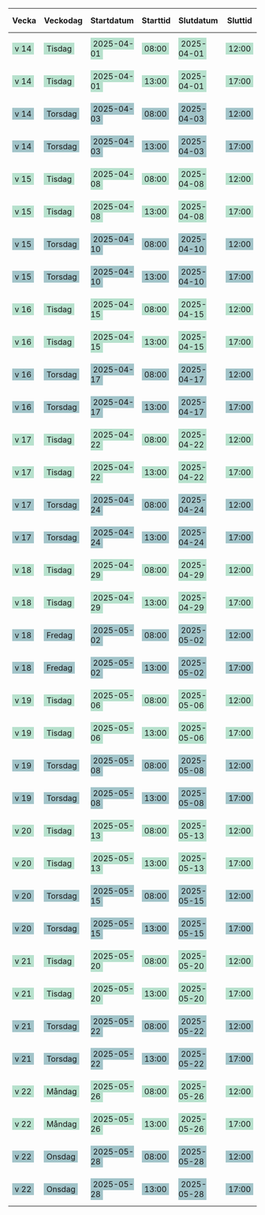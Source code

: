 | Vecka | Veckodag | Startdatum | Starttid | Slutdatum | Sluttid | Klass, Grupp | Lärare | Sal | Kurs | Moment, Aktivitet |
| --- | --- | --- | --- | --- | --- | --- | --- | --- | --- | --- |
| <span style="background-color:#b7e1cd; padding:2px 5px;">v 14</span> | <span style="background-color:#b7e1cd; padding:2px 5px;">Tisdag</span> | <span style="background-color:#b7e1cd; padding:2px 5px;">2025-04-01</span> | <span style="background-color:#b7e1cd; padding:2px 5px;">08:00</span> | <span style="background-color:#b7e1cd; padding:2px 5px;">2025-04-01</span> | <span style="background-color:#b7e1cd; padding:2px 5px;">12:00</span> | <span style="background-color:#b7e1cd; padding:2px 5px;">T3D24</span> | <span style="background-color:#b7e1cd; padding:2px 5px;">Viktor Jämterud</span> | <span style="background-color:#b7e1cd; padding:2px 5px;">B210</span> | <span style="background-color:#b7e1cd; padding:2px 5px;">Houdini och producerella miljöer</span> | <span style="background-color:#b7e1cd; padding:2px 5px;">101_Intro</span> |
| <span style="background-color:#b7e1cd; padding:2px 5px;">v 14</span> | <span style="background-color:#b7e1cd; padding:2px 5px;">Tisdag</span> | <span style="background-color:#b7e1cd; padding:2px 5px;">2025-04-01</span> | <span style="background-color:#b7e1cd; padding:2px 5px;">13:00</span> | <span style="background-color:#b7e1cd; padding:2px 5px;">2025-04-01</span> | <span style="background-color:#b7e1cd; padding:2px 5px;">17:00</span> | <span style="background-color:#b7e1cd; padding:2px 5px;">T3D24</span> | <span style="background-color:#b7e1cd; padding:2px 5px;">Viktor Jämterud</span> | <span style="background-color:#b7e1cd; padding:2px 5px;">B210</span> | <span style="background-color:#b7e1cd; padding:2px 5px;">Houdini och producerella miljöer</span> | <span style="background-color:#b7e1cd; padding:2px 5px;">nan</span> |
| <span style="background-color:#a2c4c9; padding:2px 5px;">v 14</span> | <span style="background-color:#a2c4c9; padding:2px 5px;">Torsdag</span> | <span style="background-color:#a2c4c9; padding:2px 5px;">2025-04-03</span> | <span style="background-color:#a2c4c9; padding:2px 5px;">08:00</span> | <span style="background-color:#a2c4c9; padding:2px 5px;">2025-04-03</span> | <span style="background-color:#a2c4c9; padding:2px 5px;">12:00</span> | <span style="background-color:#a2c4c9; padding:2px 5px;">T3D24</span> | <span style="background-color:#a2c4c9; padding:2px 5px;">Viktor Jämterud</span> | <span style="background-color:#a2c4c9; padding:2px 5px;">B210</span> | <span style="background-color:#a2c4c9; padding:2px 5px;">Houdini och producerella miljöer</span> | <span style="background-color:#a2c4c9; padding:2px 5px;">102_SOP_01</span> |
| <span style="background-color:#a2c4c9; padding:2px 5px;">v 14</span> | <span style="background-color:#a2c4c9; padding:2px 5px;">Torsdag</span> | <span style="background-color:#a2c4c9; padding:2px 5px;">2025-04-03</span> | <span style="background-color:#a2c4c9; padding:2px 5px;">13:00</span> | <span style="background-color:#a2c4c9; padding:2px 5px;">2025-04-03</span> | <span style="background-color:#a2c4c9; padding:2px 5px;">17:00</span> | <span style="background-color:#a2c4c9; padding:2px 5px;">T3D24</span> | <span style="background-color:#a2c4c9; padding:2px 5px;">Viktor Jämterud</span> | <span style="background-color:#a2c4c9; padding:2px 5px;">B210</span> | <span style="background-color:#a2c4c9; padding:2px 5px;">Houdini och producerella miljöer</span> | <span style="background-color:#a2c4c9; padding:2px 5px;">nan</span> |
| <span style="background-color:#b7e1cd; padding:2px 5px;">v 15</span> | <span style="background-color:#b7e1cd; padding:2px 5px;">Tisdag</span> | <span style="background-color:#b7e1cd; padding:2px 5px;">2025-04-08</span> | <span style="background-color:#b7e1cd; padding:2px 5px;">08:00</span> | <span style="background-color:#b7e1cd; padding:2px 5px;">2025-04-08</span> | <span style="background-color:#b7e1cd; padding:2px 5px;">12:00</span> | <span style="background-color:#b7e1cd; padding:2px 5px;">T3D24</span> | <span style="background-color:#b7e1cd; padding:2px 5px;">Viktor Jämterud</span> | <span style="background-color:#b7e1cd; padding:2px 5px;">B210</span> | <span style="background-color:#b7e1cd; padding:2px 5px;">Houdini och producerella miljöer</span> | <span style="background-color:#b7e1cd; padding:2px 5px;">103_SOP_02</span> |
| <span style="background-color:#b7e1cd; padding:2px 5px;">v 15</span> | <span style="background-color:#b7e1cd; padding:2px 5px;">Tisdag</span> | <span style="background-color:#b7e1cd; padding:2px 5px;">2025-04-08</span> | <span style="background-color:#b7e1cd; padding:2px 5px;">13:00</span> | <span style="background-color:#b7e1cd; padding:2px 5px;">2025-04-08</span> | <span style="background-color:#b7e1cd; padding:2px 5px;">17:00</span> | <span style="background-color:#b7e1cd; padding:2px 5px;">T3D24</span> | <span style="background-color:#b7e1cd; padding:2px 5px;">Viktor Jämterud</span> | <span style="background-color:#b7e1cd; padding:2px 5px;">B210</span> | <span style="background-color:#b7e1cd; padding:2px 5px;">Houdini och producerella miljöer</span> | <span style="background-color:#b7e1cd; padding:2px 5px;">nan</span> |
| <span style="background-color:#a2c4c9; padding:2px 5px;">v 15</span> | <span style="background-color:#a2c4c9; padding:2px 5px;">Torsdag</span> | <span style="background-color:#a2c4c9; padding:2px 5px;">2025-04-10</span> | <span style="background-color:#a2c4c9; padding:2px 5px;">08:00</span> | <span style="background-color:#a2c4c9; padding:2px 5px;">2025-04-10</span> | <span style="background-color:#a2c4c9; padding:2px 5px;">12:00</span> | <span style="background-color:#a2c4c9; padding:2px 5px;">T3D24</span> | <span style="background-color:#a2c4c9; padding:2px 5px;">Viktor Jämterud</span> | <span style="background-color:#a2c4c9; padding:2px 5px;">B207</span> | <span style="background-color:#a2c4c9; padding:2px 5px;">Houdini och producerella miljöer</span> | <span style="background-color:#a2c4c9; padding:2px 5px;">104_HDA_01</span> |
| <span style="background-color:#a2c4c9; padding:2px 5px;">v 15</span> | <span style="background-color:#a2c4c9; padding:2px 5px;">Torsdag</span> | <span style="background-color:#a2c4c9; padding:2px 5px;">2025-04-10</span> | <span style="background-color:#a2c4c9; padding:2px 5px;">13:00</span> | <span style="background-color:#a2c4c9; padding:2px 5px;">2025-04-10</span> | <span style="background-color:#a2c4c9; padding:2px 5px;">17:00</span> | <span style="background-color:#a2c4c9; padding:2px 5px;">T3D24</span> | <span style="background-color:#a2c4c9; padding:2px 5px;">Viktor Jämterud</span> | <span style="background-color:#a2c4c9; padding:2px 5px;">B207</span> | <span style="background-color:#a2c4c9; padding:2px 5px;">Houdini och producerella miljöer</span> | <span style="background-color:#a2c4c9; padding:2px 5px;">nan</span> |
| <span style="background-color:#b7e1cd; padding:2px 5px;">v 16</span> | <span style="background-color:#b7e1cd; padding:2px 5px;">Tisdag</span> | <span style="background-color:#b7e1cd; padding:2px 5px;">2025-04-15</span> | <span style="background-color:#b7e1cd; padding:2px 5px;">08:00</span> | <span style="background-color:#b7e1cd; padding:2px 5px;">2025-04-15</span> | <span style="background-color:#b7e1cd; padding:2px 5px;">12:00</span> | <span style="background-color:#b7e1cd; padding:2px 5px;">T3D24</span> | <span style="background-color:#b7e1cd; padding:2px 5px;">Viktor Jämterud</span> | <span style="background-color:#b7e1cd; padding:2px 5px;">B210</span> | <span style="background-color:#b7e1cd; padding:2px 5px;">Houdini och producerella miljöer</span> | <span style="background-color:#b7e1cd; padding:2px 5px;">105_HDA_02</span> |
| <span style="background-color:#b7e1cd; padding:2px 5px;">v 16</span> | <span style="background-color:#b7e1cd; padding:2px 5px;">Tisdag</span> | <span style="background-color:#b7e1cd; padding:2px 5px;">2025-04-15</span> | <span style="background-color:#b7e1cd; padding:2px 5px;">13:00</span> | <span style="background-color:#b7e1cd; padding:2px 5px;">2025-04-15</span> | <span style="background-color:#b7e1cd; padding:2px 5px;">17:00</span> | <span style="background-color:#b7e1cd; padding:2px 5px;">T3D24</span> | <span style="background-color:#b7e1cd; padding:2px 5px;">Viktor Jämterud</span> | <span style="background-color:#b7e1cd; padding:2px 5px;">B210</span> | <span style="background-color:#b7e1cd; padding:2px 5px;">Houdini och producerella miljöer</span> | <span style="background-color:#b7e1cd; padding:2px 5px;">nan</span> |
| <span style="background-color:#a2c4c9; padding:2px 5px;">v 16</span> | <span style="background-color:#a2c4c9; padding:2px 5px;">Torsdag</span> | <span style="background-color:#a2c4c9; padding:2px 5px;">2025-04-17</span> | <span style="background-color:#a2c4c9; padding:2px 5px;">08:00</span> | <span style="background-color:#a2c4c9; padding:2px 5px;">2025-04-17</span> | <span style="background-color:#a2c4c9; padding:2px 5px;">12:00</span> | <span style="background-color:#a2c4c9; padding:2px 5px;">T3D24</span> | <span style="background-color:#a2c4c9; padding:2px 5px;">Viktor Jämterud</span> | <span style="background-color:#a2c4c9; padding:2px 5px;">B210</span> | <span style="background-color:#a2c4c9; padding:2px 5px;">Houdini och producerella miljöer</span> | <span style="background-color:#a2c4c9; padding:2px 5px;">106_Attribut_01</span> |
| <span style="background-color:#a2c4c9; padding:2px 5px;">v 16</span> | <span style="background-color:#a2c4c9; padding:2px 5px;">Torsdag</span> | <span style="background-color:#a2c4c9; padding:2px 5px;">2025-04-17</span> | <span style="background-color:#a2c4c9; padding:2px 5px;">13:00</span> | <span style="background-color:#a2c4c9; padding:2px 5px;">2025-04-17</span> | <span style="background-color:#a2c4c9; padding:2px 5px;">17:00</span> | <span style="background-color:#a2c4c9; padding:2px 5px;">T3D24</span> | <span style="background-color:#a2c4c9; padding:2px 5px;">Viktor Jämterud</span> | <span style="background-color:#a2c4c9; padding:2px 5px;">B210</span> | <span style="background-color:#a2c4c9; padding:2px 5px;">Houdini och producerella miljöer</span> | <span style="background-color:#a2c4c9; padding:2px 5px;">nan</span> |
| <span style="background-color:#b7e1cd; padding:2px 5px;">v 17</span> | <span style="background-color:#b7e1cd; padding:2px 5px;">Tisdag</span> | <span style="background-color:#b7e1cd; padding:2px 5px;">2025-04-22</span> | <span style="background-color:#b7e1cd; padding:2px 5px;">08:00</span> | <span style="background-color:#b7e1cd; padding:2px 5px;">2025-04-22</span> | <span style="background-color:#b7e1cd; padding:2px 5px;">12:00</span> | <span style="background-color:#b7e1cd; padding:2px 5px;">T3D24</span> | <span style="background-color:#b7e1cd; padding:2px 5px;">Viktor Jämterud</span> | <span style="background-color:#b7e1cd; padding:2px 5px;">B210</span> | <span style="background-color:#b7e1cd; padding:2px 5px;">Houdini och producerella miljöer</span> | <span style="background-color:#b7e1cd; padding:2px 5px;">107_Attribut_02</span> |
| <span style="background-color:#b7e1cd; padding:2px 5px;">v 17</span> | <span style="background-color:#b7e1cd; padding:2px 5px;">Tisdag</span> | <span style="background-color:#b7e1cd; padding:2px 5px;">2025-04-22</span> | <span style="background-color:#b7e1cd; padding:2px 5px;">13:00</span> | <span style="background-color:#b7e1cd; padding:2px 5px;">2025-04-22</span> | <span style="background-color:#b7e1cd; padding:2px 5px;">17:00</span> | <span style="background-color:#b7e1cd; padding:2px 5px;">T3D24</span> | <span style="background-color:#b7e1cd; padding:2px 5px;">Viktor Jämterud</span> | <span style="background-color:#b7e1cd; padding:2px 5px;">B210</span> | <span style="background-color:#b7e1cd; padding:2px 5px;">Houdini och producerella miljöer</span> | <span style="background-color:#b7e1cd; padding:2px 5px;">nan</span> |
| <span style="background-color:#a2c4c9; padding:2px 5px;">v 17</span> | <span style="background-color:#a2c4c9; padding:2px 5px;">Torsdag</span> | <span style="background-color:#a2c4c9; padding:2px 5px;">2025-04-24</span> | <span style="background-color:#a2c4c9; padding:2px 5px;">08:00</span> | <span style="background-color:#a2c4c9; padding:2px 5px;">2025-04-24</span> | <span style="background-color:#a2c4c9; padding:2px 5px;">12:00</span> | <span style="background-color:#a2c4c9; padding:2px 5px;">T3D24</span> | <span style="background-color:#a2c4c9; padding:2px 5px;">Viktor Jämterud</span> | <span style="background-color:#a2c4c9; padding:2px 5px;">B210</span> | <span style="background-color:#a2c4c9; padding:2px 5px;">Houdini och producerella miljöer</span> | <span style="background-color:#a2c4c9; padding:2px 5px;">108_Instansiering</span> |
| <span style="background-color:#a2c4c9; padding:2px 5px;">v 17</span> | <span style="background-color:#a2c4c9; padding:2px 5px;">Torsdag</span> | <span style="background-color:#a2c4c9; padding:2px 5px;">2025-04-24</span> | <span style="background-color:#a2c4c9; padding:2px 5px;">13:00</span> | <span style="background-color:#a2c4c9; padding:2px 5px;">2025-04-24</span> | <span style="background-color:#a2c4c9; padding:2px 5px;">17:00</span> | <span style="background-color:#a2c4c9; padding:2px 5px;">T3D24</span> | <span style="background-color:#a2c4c9; padding:2px 5px;">Viktor Jämterud</span> | <span style="background-color:#a2c4c9; padding:2px 5px;">B210</span> | <span style="background-color:#a2c4c9; padding:2px 5px;">Houdini och producerella miljöer</span> | <span style="background-color:#a2c4c9; padding:2px 5px;">nan</span> |
| <span style="background-color:#b7e1cd; padding:2px 5px;">v 18</span> | <span style="background-color:#b7e1cd; padding:2px 5px;">Tisdag</span> | <span style="background-color:#b7e1cd; padding:2px 5px;">2025-04-29</span> | <span style="background-color:#b7e1cd; padding:2px 5px;">08:00</span> | <span style="background-color:#b7e1cd; padding:2px 5px;">2025-04-29</span> | <span style="background-color:#b7e1cd; padding:2px 5px;">12:00</span> | <span style="background-color:#b7e1cd; padding:2px 5px;">T3D24</span> | <span style="background-color:#b7e1cd; padding:2px 5px;">Viktor Jämterud</span> | <span style="background-color:#b7e1cd; padding:2px 5px;">B210</span> | <span style="background-color:#b7e1cd; padding:2px 5px;">Houdini och producerella miljöer</span> | <span style="background-color:#b7e1cd; padding:2px 5px;">109_VEX_01</span> |
| <span style="background-color:#b7e1cd; padding:2px 5px;">v 18</span> | <span style="background-color:#b7e1cd; padding:2px 5px;">Tisdag</span> | <span style="background-color:#b7e1cd; padding:2px 5px;">2025-04-29</span> | <span style="background-color:#b7e1cd; padding:2px 5px;">13:00</span> | <span style="background-color:#b7e1cd; padding:2px 5px;">2025-04-29</span> | <span style="background-color:#b7e1cd; padding:2px 5px;">17:00</span> | <span style="background-color:#b7e1cd; padding:2px 5px;">T3D24</span> | <span style="background-color:#b7e1cd; padding:2px 5px;">Viktor Jämterud</span> | <span style="background-color:#b7e1cd; padding:2px 5px;">B210</span> | <span style="background-color:#b7e1cd; padding:2px 5px;">Houdini och producerella miljöer</span> | <span style="background-color:#b7e1cd; padding:2px 5px;">nan</span> |
| <span style="background-color:#a2c4c9; padding:2px 5px;">v 18</span> | <span style="background-color:#a2c4c9; padding:2px 5px;">Fredag</span> | <span style="background-color:#a2c4c9; padding:2px 5px;">2025-05-02</span> | <span style="background-color:#a2c4c9; padding:2px 5px;">08:00</span> | <span style="background-color:#a2c4c9; padding:2px 5px;">2025-05-02</span> | <span style="background-color:#a2c4c9; padding:2px 5px;">12:00</span> | <span style="background-color:#a2c4c9; padding:2px 5px;">T3D24</span> | <span style="background-color:#a2c4c9; padding:2px 5px;">Viktor Jämterud</span> | <span style="background-color:#a2c4c9; padding:2px 5px;">B210</span> | <span style="background-color:#a2c4c9; padding:2px 5px;">Houdini och producerella miljöer</span> | <span style="background-color:#a2c4c9; padding:2px 5px;">110_VEX_02</span> |
| <span style="background-color:#a2c4c9; padding:2px 5px;">v 18</span> | <span style="background-color:#a2c4c9; padding:2px 5px;">Fredag</span> | <span style="background-color:#a2c4c9; padding:2px 5px;">2025-05-02</span> | <span style="background-color:#a2c4c9; padding:2px 5px;">13:00</span> | <span style="background-color:#a2c4c9; padding:2px 5px;">2025-05-02</span> | <span style="background-color:#a2c4c9; padding:2px 5px;">17:00</span> | <span style="background-color:#a2c4c9; padding:2px 5px;">T3D24</span> | <span style="background-color:#a2c4c9; padding:2px 5px;">Viktor Jämterud</span> | <span style="background-color:#a2c4c9; padding:2px 5px;">B210</span> | <span style="background-color:#a2c4c9; padding:2px 5px;">Houdini och producerella miljöer</span> | <span style="background-color:#a2c4c9; padding:2px 5px;">nan</span> |
| <span style="background-color:#b7e1cd; padding:2px 5px;">v 19</span> | <span style="background-color:#b7e1cd; padding:2px 5px;">Tisdag</span> | <span style="background-color:#b7e1cd; padding:2px 5px;">2025-05-06</span> | <span style="background-color:#b7e1cd; padding:2px 5px;">08:00</span> | <span style="background-color:#b7e1cd; padding:2px 5px;">2025-05-06</span> | <span style="background-color:#b7e1cd; padding:2px 5px;">12:00</span> | <span style="background-color:#b7e1cd; padding:2px 5px;">T3D24</span> | <span style="background-color:#b7e1cd; padding:2px 5px;">Viktor Jämterud</span> | <span style="background-color:#b7e1cd; padding:2px 5px;">B210</span> | <span style="background-color:#b7e1cd; padding:2px 5px;">Houdini och producerella miljöer</span> | <span style="background-color:#b7e1cd; padding:2px 5px;">111_Heightfields_01</span> |
| <span style="background-color:#b7e1cd; padding:2px 5px;">v 19</span> | <span style="background-color:#b7e1cd; padding:2px 5px;">Tisdag</span> | <span style="background-color:#b7e1cd; padding:2px 5px;">2025-05-06</span> | <span style="background-color:#b7e1cd; padding:2px 5px;">13:00</span> | <span style="background-color:#b7e1cd; padding:2px 5px;">2025-05-06</span> | <span style="background-color:#b7e1cd; padding:2px 5px;">17:00</span> | <span style="background-color:#b7e1cd; padding:2px 5px;">T3D24</span> | <span style="background-color:#b7e1cd; padding:2px 5px;">Viktor Jämterud</span> | <span style="background-color:#b7e1cd; padding:2px 5px;">B210</span> | <span style="background-color:#b7e1cd; padding:2px 5px;">Houdini och producerella miljöer</span> | <span style="background-color:#b7e1cd; padding:2px 5px;">nan</span> |
| <span style="background-color:#a2c4c9; padding:2px 5px;">v 19</span> | <span style="background-color:#a2c4c9; padding:2px 5px;">Torsdag</span> | <span style="background-color:#a2c4c9; padding:2px 5px;">2025-05-08</span> | <span style="background-color:#a2c4c9; padding:2px 5px;">08:00</span> | <span style="background-color:#a2c4c9; padding:2px 5px;">2025-05-08</span> | <span style="background-color:#a2c4c9; padding:2px 5px;">12:00</span> | <span style="background-color:#a2c4c9; padding:2px 5px;">T3D24</span> | <span style="background-color:#a2c4c9; padding:2px 5px;">Viktor Jämterud</span> | <span style="background-color:#a2c4c9; padding:2px 5px;">B207</span> | <span style="background-color:#a2c4c9; padding:2px 5px;">Houdini och producerella miljöer</span> | <span style="background-color:#a2c4c9; padding:2px 5px;">112_Heightfields_02</span> |
| <span style="background-color:#a2c4c9; padding:2px 5px;">v 19</span> | <span style="background-color:#a2c4c9; padding:2px 5px;">Torsdag</span> | <span style="background-color:#a2c4c9; padding:2px 5px;">2025-05-08</span> | <span style="background-color:#a2c4c9; padding:2px 5px;">13:00</span> | <span style="background-color:#a2c4c9; padding:2px 5px;">2025-05-08</span> | <span style="background-color:#a2c4c9; padding:2px 5px;">17:00</span> | <span style="background-color:#a2c4c9; padding:2px 5px;">T3D24</span> | <span style="background-color:#a2c4c9; padding:2px 5px;">Viktor Jämterud</span> | <span style="background-color:#a2c4c9; padding:2px 5px;">B207</span> | <span style="background-color:#a2c4c9; padding:2px 5px;">Houdini och producerella miljöer</span> | <span style="background-color:#a2c4c9; padding:2px 5px;">nan</span> |
| <span style="background-color:#b7e1cd; padding:2px 5px;">v 20</span> | <span style="background-color:#b7e1cd; padding:2px 5px;">Tisdag</span> | <span style="background-color:#b7e1cd; padding:2px 5px;">2025-05-13</span> | <span style="background-color:#b7e1cd; padding:2px 5px;">08:00</span> | <span style="background-color:#b7e1cd; padding:2px 5px;">2025-05-13</span> | <span style="background-color:#b7e1cd; padding:2px 5px;">12:00</span> | <span style="background-color:#b7e1cd; padding:2px 5px;">T3D24</span> | <span style="background-color:#b7e1cd; padding:2px 5px;">Viktor Jämterud</span> | <span style="background-color:#b7e1cd; padding:2px 5px;">B210</span> | <span style="background-color:#b7e1cd; padding:2px 5px;">Houdini och producerella miljöer</span> | <span style="background-color:#b7e1cd; padding:2px 5px;">113_Volymer_01</span> |
| <span style="background-color:#b7e1cd; padding:2px 5px;">v 20</span> | <span style="background-color:#b7e1cd; padding:2px 5px;">Tisdag</span> | <span style="background-color:#b7e1cd; padding:2px 5px;">2025-05-13</span> | <span style="background-color:#b7e1cd; padding:2px 5px;">13:00</span> | <span style="background-color:#b7e1cd; padding:2px 5px;">2025-05-13</span> | <span style="background-color:#b7e1cd; padding:2px 5px;">17:00</span> | <span style="background-color:#b7e1cd; padding:2px 5px;">T3D24</span> | <span style="background-color:#b7e1cd; padding:2px 5px;">Viktor Jämterud</span> | <span style="background-color:#b7e1cd; padding:2px 5px;">B210</span> | <span style="background-color:#b7e1cd; padding:2px 5px;">Houdini och producerella miljöer</span> | <span style="background-color:#b7e1cd; padding:2px 5px;">nan</span> |
| <span style="background-color:#a2c4c9; padding:2px 5px;">v 20</span> | <span style="background-color:#a2c4c9; padding:2px 5px;">Torsdag</span> | <span style="background-color:#a2c4c9; padding:2px 5px;">2025-05-15</span> | <span style="background-color:#a2c4c9; padding:2px 5px;">08:00</span> | <span style="background-color:#a2c4c9; padding:2px 5px;">2025-05-15</span> | <span style="background-color:#a2c4c9; padding:2px 5px;">12:00</span> | <span style="background-color:#a2c4c9; padding:2px 5px;">T3D24</span> | <span style="background-color:#a2c4c9; padding:2px 5px;">Viktor Jämterud</span> | <span style="background-color:#a2c4c9; padding:2px 5px;">B210</span> | <span style="background-color:#a2c4c9; padding:2px 5px;">Houdini och producerella miljöer</span> | <span style="background-color:#a2c4c9; padding:2px 5px;">114_Volymer_02</span> |
| <span style="background-color:#a2c4c9; padding:2px 5px;">v 20</span> | <span style="background-color:#a2c4c9; padding:2px 5px;">Torsdag</span> | <span style="background-color:#a2c4c9; padding:2px 5px;">2025-05-15</span> | <span style="background-color:#a2c4c9; padding:2px 5px;">13:00</span> | <span style="background-color:#a2c4c9; padding:2px 5px;">2025-05-15</span> | <span style="background-color:#a2c4c9; padding:2px 5px;">17:00</span> | <span style="background-color:#a2c4c9; padding:2px 5px;">T3D24</span> | <span style="background-color:#a2c4c9; padding:2px 5px;">Viktor Jämterud</span> | <span style="background-color:#a2c4c9; padding:2px 5px;">B210</span> | <span style="background-color:#a2c4c9; padding:2px 5px;">Houdini och producerella miljöer</span> | <span style="background-color:#a2c4c9; padding:2px 5px;">nan</span> |
| <span style="background-color:#b7e1cd; padding:2px 5px;">v 21</span> | <span style="background-color:#b7e1cd; padding:2px 5px;">Tisdag</span> | <span style="background-color:#b7e1cd; padding:2px 5px;">2025-05-20</span> | <span style="background-color:#b7e1cd; padding:2px 5px;">08:00</span> | <span style="background-color:#b7e1cd; padding:2px 5px;">2025-05-20</span> | <span style="background-color:#b7e1cd; padding:2px 5px;">12:00</span> | <span style="background-color:#b7e1cd; padding:2px 5px;">T3D24</span> | <span style="background-color:#b7e1cd; padding:2px 5px;">Viktor Jämterud</span> | <span style="background-color:#b7e1cd; padding:2px 5px;">B210</span> | <span style="background-color:#b7e1cd; padding:2px 5px;">Houdini och producerella miljöer</span> | <span style="background-color:#b7e1cd; padding:2px 5px;">Slutprojekt</span> |
| <span style="background-color:#b7e1cd; padding:2px 5px;">v 21</span> | <span style="background-color:#b7e1cd; padding:2px 5px;">Tisdag</span> | <span style="background-color:#b7e1cd; padding:2px 5px;">2025-05-20</span> | <span style="background-color:#b7e1cd; padding:2px 5px;">13:00</span> | <span style="background-color:#b7e1cd; padding:2px 5px;">2025-05-20</span> | <span style="background-color:#b7e1cd; padding:2px 5px;">17:00</span> | <span style="background-color:#b7e1cd; padding:2px 5px;">T3D24</span> | <span style="background-color:#b7e1cd; padding:2px 5px;">Viktor Jämterud</span> | <span style="background-color:#b7e1cd; padding:2px 5px;">B210</span> | <span style="background-color:#b7e1cd; padding:2px 5px;">Houdini och producerella miljöer</span> | <span style="background-color:#b7e1cd; padding:2px 5px;">nan</span> |
| <span style="background-color:#a2c4c9; padding:2px 5px;">v 21</span> | <span style="background-color:#a2c4c9; padding:2px 5px;">Torsdag</span> | <span style="background-color:#a2c4c9; padding:2px 5px;">2025-05-22</span> | <span style="background-color:#a2c4c9; padding:2px 5px;">08:00</span> | <span style="background-color:#a2c4c9; padding:2px 5px;">2025-05-22</span> | <span style="background-color:#a2c4c9; padding:2px 5px;">12:00</span> | <span style="background-color:#a2c4c9; padding:2px 5px;">T3D24</span> | <span style="background-color:#a2c4c9; padding:2px 5px;">Viktor Jämterud</span> | <span style="background-color:#a2c4c9; padding:2px 5px;">B209</span> | <span style="background-color:#a2c4c9; padding:2px 5px;">Houdini och producerella miljöer</span> | <span style="background-color:#a2c4c9; padding:2px 5px;">Slutprojekt</span> |
| <span style="background-color:#a2c4c9; padding:2px 5px;">v 21</span> | <span style="background-color:#a2c4c9; padding:2px 5px;">Torsdag</span> | <span style="background-color:#a2c4c9; padding:2px 5px;">2025-05-22</span> | <span style="background-color:#a2c4c9; padding:2px 5px;">13:00</span> | <span style="background-color:#a2c4c9; padding:2px 5px;">2025-05-22</span> | <span style="background-color:#a2c4c9; padding:2px 5px;">17:00</span> | <span style="background-color:#a2c4c9; padding:2px 5px;">T3D24</span> | <span style="background-color:#a2c4c9; padding:2px 5px;">Viktor Jämterud</span> | <span style="background-color:#a2c4c9; padding:2px 5px;">B209</span> | <span style="background-color:#a2c4c9; padding:2px 5px;">Houdini och producerella miljöer</span> | <span style="background-color:#a2c4c9; padding:2px 5px;">nan</span> |
| <span style="background-color:#b7e1cd; padding:2px 5px;">v 22</span> | <span style="background-color:#b7e1cd; padding:2px 5px;">Måndag</span> | <span style="background-color:#b7e1cd; padding:2px 5px;">2025-05-26</span> | <span style="background-color:#b7e1cd; padding:2px 5px;">08:00</span> | <span style="background-color:#b7e1cd; padding:2px 5px;">2025-05-26</span> | <span style="background-color:#b7e1cd; padding:2px 5px;">12:00</span> | <span style="background-color:#b7e1cd; padding:2px 5px;">T3D24</span> | <span style="background-color:#b7e1cd; padding:2px 5px;">Viktor Jämterud</span> | <span style="background-color:#b7e1cd; padding:2px 5px;">C301</span> | <span style="background-color:#b7e1cd; padding:2px 5px;">Houdini och producerella miljöer</span> | <span style="background-color:#b7e1cd; padding:2px 5px;">Slutprojekt</span> |
| <span style="background-color:#b7e1cd; padding:2px 5px;">v 22</span> | <span style="background-color:#b7e1cd; padding:2px 5px;">Måndag</span> | <span style="background-color:#b7e1cd; padding:2px 5px;">2025-05-26</span> | <span style="background-color:#b7e1cd; padding:2px 5px;">13:00</span> | <span style="background-color:#b7e1cd; padding:2px 5px;">2025-05-26</span> | <span style="background-color:#b7e1cd; padding:2px 5px;">17:00</span> | <span style="background-color:#b7e1cd; padding:2px 5px;">T3D24</span> | <span style="background-color:#b7e1cd; padding:2px 5px;">Viktor Jämterud</span> | <span style="background-color:#b7e1cd; padding:2px 5px;">C301</span> | <span style="background-color:#b7e1cd; padding:2px 5px;">Houdini och producerella miljöer</span> | <span style="background-color:#b7e1cd; padding:2px 5px;">nan</span> |
| <span style="background-color:#a2c4c9; padding:2px 5px;">v 22</span> | <span style="background-color:#a2c4c9; padding:2px 5px;">Onsdag</span> | <span style="background-color:#a2c4c9; padding:2px 5px;">2025-05-28</span> | <span style="background-color:#a2c4c9; padding:2px 5px;">08:00</span> | <span style="background-color:#a2c4c9; padding:2px 5px;">2025-05-28</span> | <span style="background-color:#a2c4c9; padding:2px 5px;">12:00</span> | <span style="background-color:#a2c4c9; padding:2px 5px;">T3D24</span> | <span style="background-color:#a2c4c9; padding:2px 5px;">Viktor Jämterud</span> | <span style="background-color:#a2c4c9; padding:2px 5px;">C301</span> | <span style="background-color:#a2c4c9; padding:2px 5px;">Houdini och producerella miljöer</span> | <span style="background-color:#a2c4c9; padding:2px 5px;">Avslutning</span> |
| <span style="background-color:#a2c4c9; padding:2px 5px;">v 22</span> | <span style="background-color:#a2c4c9; padding:2px 5px;">Onsdag</span> | <span style="background-color:#a2c4c9; padding:2px 5px;">2025-05-28</span> | <span style="background-color:#a2c4c9; padding:2px 5px;">13:00</span> | <span style="background-color:#a2c4c9; padding:2px 5px;">2025-05-28</span> | <span style="background-color:#a2c4c9; padding:2px 5px;">17:00</span> | <span style="background-color:#a2c4c9; padding:2px 5px;">T3D24</span> | <span style="background-color:#a2c4c9; padding:2px 5px;">Viktor Jämterud</span> | <span style="background-color:#a2c4c9; padding:2px 5px;">C301</span> | <span style="background-color:#a2c4c9; padding:2px 5px;">Houdini och producerella miljöer</span> | <span style="background-color:#a2c4c9; padding:2px 5px;">nan</span> |
